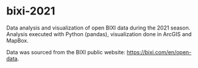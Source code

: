 # bixi-2021
Data analysis and visualization of open BIXI data during the 2021 season. Analysis executed with Python (pandas), visualization done in ArcGIS and MapBox.

Data was sourced from the BIXI public website: https://bixi.com/en/open-data. 
